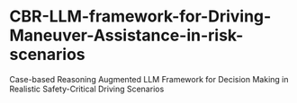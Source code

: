 # CBR-LLM-framework-for-Driving-Maneuver-Assistance-in-risk-scenarios
Case-based Reasoning Augmented LLM Framework for Decision Making in Realistic Safety-Critical Driving Scenarios
